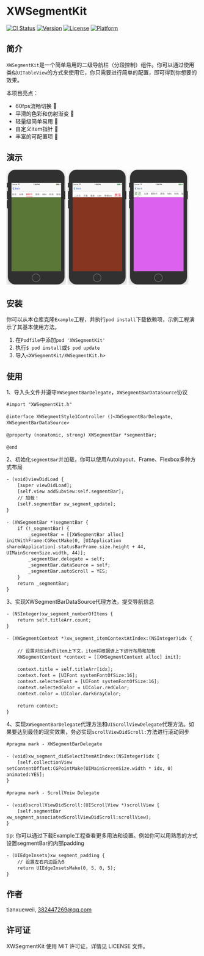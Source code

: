 # XWSegmentKit

[![CI Status](https://img.shields.io/travis/tianxueweii/XWSegmentKit.svg?style=flat)](https://travis-ci.org/tianxueweii/XWSegmentKit)
[![Version](https://img.shields.io/cocoapods/v/XWSegmentKit.svg?style=flat)](https://cocoapods.org/pods/XWSegmentKit)
[![License](https://img.shields.io/cocoapods/l/XWSegmentKit.svg?style=flat)](https://cocoapods.org/pods/XWSegmentKit)
[![Platform](https://img.shields.io/cocoapods/p/XWSegmentKit.svg?style=flat)](https://cocoapods.org/pods/XWSegmentKit)

## 简介

`XWSegmentKit`是一个简单易用的二级导航栏（分段控制）组件。你可以通过使用类似`UITableView`的方式来使用它，你只需要进行简单的配置，即可得到你想要的效果。

本项目亮点：

* 60fps流畅切换 🚗
* 平滑的色彩和仿射渐变 💈
* 轻量级简单易用 👶
* 自定义item指针 📌
* 丰富的可配置项 🔧

## 演示

<img src='./Resource/demo1.gif' width=31%>
<img src='./Resource/demo2.gif' width=31%>
<img src='./Resource/demo3.gif' width=31%>

## 安装

你可以从本仓库克隆`Example`工程，并执行`pod install`下载依赖项，示例工程演示了其基本使用方法。

1. 在`Podfile`中添加`pod 'XWSegmentKit'`
2. 执行`$ pod install`或`$ pod update`
3. 导入`<XWSegmentKit/XWSegmentKit.h>`

## 使用

1、导入头文件并遵守`XWSegmentBarDelegate`，`XWSegmentBarDataSource`协议

```objc
#import "XWSegmentKit.h"

@interface XWSegmentStyle1Controller ()<XWSegmentBarDelegate, XWSegmentBarDataSource>

@property (nonatomic, strong) XWSegmentBar *segmentBar;

@end

```

2、初始化`segmentBar`并加载，你可以使用Autolayout、Frame、Flexbox多种方式布局

```objc
- (void)viewDidLoad {
    [super viewDidLoad];
    [self.view addSubview:self.segmentBar];
    // 加载！
    [self.segmentBar xw_segment_update];
}

- (XWSegmentBar *)segmentBar {
    if (!_segmentBar) {
        _segmentBar = [[XWSegmentBar alloc] initWithFrame:CGRectMake(0, [UIApplication sharedApplication].statusBarFrame.size.height + 44, UIMainScreenSize.width, 44)];
        _segmentBar.delegate = self;
        _segmentBar.dataSource = self;
        _segmentBar.autoScroll = YES;
    }
    return _segmentBar;
}
```

3、实现XWSegmentBarDataSource代理方法，提交导航信息

```objc
- (NSInteger)xw_segment_numberOfItems {
    return self.titleArr.count;
}

- (XWSegmentContext *)xw_segment_itemContextAtIndex:(NSInteger)idx {
	
	// 设置对应idx的item上下文，item将根据该上下进行布局和加载
    XWSegmentContext *context = [[XWSegmentContext alloc] init];
   
    context.title = self.titleArr[idx];
    context.font = [UIFont systemFontOfSize:16];
    context.selectedFont = [UIFont systemFontOfSize:16];
    context.selectedColor = UIColor.redColor;
    context.color = UIColor.darkGrayColor;
   
    return context;
}
```

4、实现`XWSegmentBarDelegate`代理方法和`UIScrollViewDelegate`代理方法。如果要达到最佳的现实效果，务必实现`scrollViewDidScroll:`方法进行滚动同步

```objc
#pragma mark - XWSegmentBarDelegate

- (void)xw_segment_didSelectItemAtIndex:(NSInteger)idx {
    [self.collectionView setContentOffset:CGPointMake(UIMainScreenSize.width * idx, 0) animated:YES];
}

#pragma mark - ScrollVeiw Delegate

- (void)scrollViewDidScroll:(UIScrollView *)scrollView {
    [self.segmentBar xw_segment_associatedScrollViewDidScroll:scrollView];
}
```

tip: 你可以通过下载Example工程查看更多用法和设置。例如你可以用熟悉的方式设置segmentBar的内部padding

```objc
- (UIEdgeInsets)xw_segment_padding {
	// 设置左右内边距为5
	return UIEdgeInsetsMake(0, 5, 0, 5);
}
```
## 作者

tianxueweii, 382447269@qq.com

## 许可证

XWSegmentKit 使用 MIT 许可证，详情见 LICENSE 文件。
